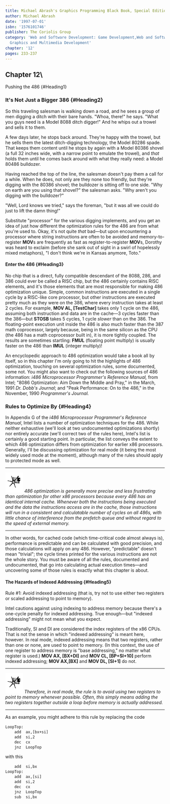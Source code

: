 ```yaml
---
title: Michael Abrash's Graphics Programming Black Book, Special Edition
author: Michael Abrash
date: '1997-07-01'
isbn: '1576101746'
publisher: The Coriolis Group
category: 'Web and Software Development: Game Development,Web and Software Development:
  Graphics and Multimedia Development'
chapter: '12'
pages: 233-237
---
```


## Chapter 12\
 Pushing the 486 {#Heading1}

### It's Not Just a Bigger 386 {#Heading2}

So this traveling salesman is walking down a road, and he sees a group
of men digging a ditch with their bare hands. "Whoa, there!" he says.
"What you guys need is a Model 8088 ditch digger!" And he whips out a
trowel and sells it to them.

A few days later, he stops back around. They're happy with the trowel,
but he sells them the latest ditch-digging technology, the Model 80286
spade. That keeps them content until he stops by again with a Model
80386 shovel (a full 32 inches wide, with a narrow point to emulate the
trowel), and *that* holds them until he comes back around with what they
really need: a Model 80486 bulldozer.

Having reached the top of the line, the salesman doesn't pay them a call
for a while. When he does, not only are they none too friendly, but
they're digging with the 80386 shovel; the bulldozer is sitting off to
one side. "Why on earth are you using that shovel?" the salesman asks.
"Why aren't you digging with the bulldozer?"

"Well, Lord knows we tried," says the foreman, "but it was all we could
do just to lift the damn thing!"

Substitute "processor" for the various digging implements, and you get
an idea of just how different the optimization rules for the 486 are
from what you're used to. Okay, it's not quite *that* bad—but upon
encountering a processor where string instructions are often to be
avoided and memory-to-register **MOV**s are frequently as fast as
register-to-register **MOV**s, Dorothy was heard to exclaim (before she
sank out of sight in a swirl of hopelessly mixed metaphors), "I don't
think we're in Kansas anymore, Toto."

#### Enter the 486 {#Heading3}

No chip that is a direct, fully compatible descendant of the 8088, 286,
and 386 could ever be called a RISC chip, but the 486 certainly contains
RISC elements, and it's those elements that are most responsible for
making 486 optimization unique. Simple, common instructions are executed
in a single cycle by a RISC-like core processor, but other instructions
are executed pretty much as they were on the 386, where every
instruction takes at least 2 cycles. For example, **MOV AL, [TestChar]**
takes only 1 cycle on the 486, assuming both instruction and data are in
the cache—3 cycles faster than the 386—but **STOSB** takes 5 cycles, 1
cycle *slower* than on the 386. The floating-point execution unit inside
the 486 is also much faster than the 387 math coprocessor, largely
because, being in the same silicon as the CPU (the 486 has a math
coprocessor built in), it is more tightly coupled. The results are
sometimes startling: **FMUL** (floating point multiply) is usually
faster on the 486 than **IMUL** (integer multiply)!

An encyclopedic approach to 486 optimization would take a book all by
itself, so in this chapter I'm only going to hit the highlights of 486
optimization, touching on several optimization rules, some documented,
some not. You might also want to check out the following sources of 486
information: *i486 Microprocessor Programmer's Reference Manual,* from
Intel; "8086 Optimization: Aim Down the Middle and Pray," in the March,
1991 *Dr. Dobb's Journal*; and "Peak Performance: On to the 486," in the
November, 1990 *Programmer's Journal.*

### Rules to Optimize By {#Heading4}

In Appendix G of the *i486 Microprocessor Programmer*'*s* *Reference
Manual*, Intel lists a number of optimization techniques for the 486.
While neither exhaustive (we'll look at two undocumented optimizations
shortly) nor entirely accurate (we'll correct two of the rules here),
Intel's list is certainly a good starting point. In particular, the list
conveys the extent to which 486 optimization differs from optimization
for earlier x86 processors. Generally, I'll be discussing optimization
for real mode (it being the most widely used mode at the moment),
although many of the rules should apply to protected mode as well.

  ------------------- --------------------------------------------------------------------------------------------------------------------------------------------------------------------------------------------------------------------------------------------------------------------------------------------------------------------------------------------------------------------------------------------------------------------------------------------------------------------------------
  ![](images/i.jpg)   *486 optimization is generally more precise and less frustrating than optimization for other x86 processors because every 486 has an identical internal cache. Whenever both the instructions being executed and the data the instructions access are in the cache, those instructions will run in a consistent and calculatable number of cycles on all 486s, with little chance of interference from the prefetch queue and without regard to the speed of external memory.*
  ------------------- --------------------------------------------------------------------------------------------------------------------------------------------------------------------------------------------------------------------------------------------------------------------------------------------------------------------------------------------------------------------------------------------------------------------------------------------------------------------------------

In other words, for cached code (which time-critical code almost always
is), performance is predictable and can be calculated with good
precision, and those calculations will apply on any 486. However,
"predictable" doesn't mean "trivial"; the cycle times printed for the
various instructions are not the whole story. You must be aware of all
the rules, documented and undocumented, that go into calculating actual
execution times—and uncovering some of those rules is exactly what this
chapter is about.

#### The Hazards of Indexed Addressing {#Heading5}

Rule \#1: Avoid indexed addressing (that is, try not to use either two
registers or scaled addressing to point to memory).

Intel cautions against using indexing to address memory because there's
a one-cycle penalty for indexed addressing. True enough—but "indexed
addressing" might not mean what you expect.

Traditionally, SI and DI are considered the index registers of the x86
CPUs. That is not the sense in which "indexed addressing" is meant here,
however. In real mode, indexed addressing means that two registers,
rather than one or none, are used to point to memory. (In this context,
the use of one register to address memory is "base addressing," no
matter what register is used.) **MOV AX, [BX+DI]** and **MOV CL,
[BP+SI+10]** perform indexed addressing; **MOV AX,[BX]** and **MOV DL,
[SI+1]** do not.

  ------------------- --------------------------------------------------------------------------------------------------------------------------------------------------------------------------------------------------------------------------
  ![](images/i.jpg)   *Therefore, in real mode, the rule is to avoid using two registers to point to memory whenever possible. Often, this simply means adding the two registers together outside a loop before memory is actually addressed.*
  ------------------- --------------------------------------------------------------------------------------------------------------------------------------------------------------------------------------------------------------------------

As an example, you might adhere to this rule by replacing the code

    LoopTop:
        add  ax,[bx+si]
        add  si,2
        dec  cx
        jnz  LoopTop

with this

        add  si,bx
    LoopTop:
        add  ax,[si]
        add  si,2
        dec  cx
        jnz  LoopTop
        sub  si,bx
